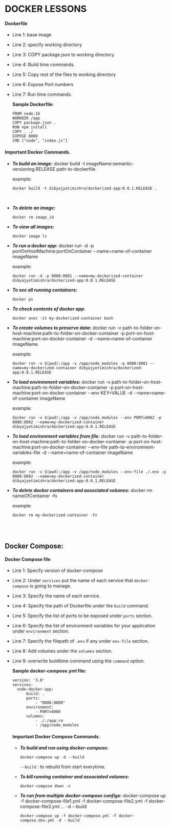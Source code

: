 # DOCKER LESSONS

#### Dockerfile

- Line 1: base image 
- Line 2: specify working directory
- Line 3: COPY package.json to working directory.
- Line 4: Build time commands.
- Line 5: Copy rest of the files to working directory
-  Line 6: Expose Port numbers
-  Line 7: Run time commands.
   <br/>

    **Sample Dockerfile**:

    ```console
    FROM node:16
    WORKDIR /app
    COPY package.json .
    RUN npm install
    COPY . ./
    EXPOSE 8080
    CMD ["node", "index.js"]
    ```

#### Important Docker Commands.
- ***To build an image:*** docker build -t imageName:semantic-versioning.RELEASE path-to-dockerfile

    example:
    ```console
    docker build -t dibyajyotimishra/dockerized-app:0.0.1.RELEASE .
     ```
     
    <br />

- ***To delete an image:*** 
  
    ```console
    docker rm image_id
    ```

- ***To view all images:*** 
   ```console
   docker image ls
   ```

- ***To run a docker app:*** docker run -d -p portOnHostMachine:portOnContainer --name=name-of-container imageName

    example:
    ```console
    docker run -d -p 8080:8081 --name=my-dockerized-container dibyajyotimishra/dockerized-app:0.0.1.RELEASE
    ```

- ***To see all running containers:*** 
    ```console
    docker ps
    ```

- ***To check contents of docker app***:
    ```console
    docker exec -it my-dockerized-container bash
    ```

- ***To create volumes to preserve data:*** docker run -v path-to-folder-on-host-machine:path-to-folder-on-docker-container -p port-on-host-machine:port-on-docker-container -d --name=name-of-container imageName

    example:
    ```console
    docker run -v $(pwd):/app -v /app/node_modules -p 8080:8081 --name=my-dockerized-container dibyajyotimishra/dockerized-app:0.0.1.RELEASE
    ```

- ***To load environment variables:*** docker run -v path-to-folder-on-host-machine:path-to-folder-on-docker-container -p port-on-host-machine:port-on-docker-container --env KEY=VALUE -d --name=name-of-container imageName

    example:
    ```console
    docker run -v $(pwd):/app -v /app/node_modules --env PORT=8082 -p 8080:8082 --name=my-dockerized-container dibyajyotimishra/dockerized-app:0.0.1.RELEASE
    ```

- ***To load environment variables from file:*** docker run -v path-to-folder-on-host-machine:path-to-folder-on-docker-container -p port-on-host-machine:port-on-docker-container --env-file path-to-environment-variables-file -d --name=name-of-container imageName

    example:
    ```console
    docker run -v $(pwd):/app -v /app/node_modules --env-file ./.env -p 8080:8082 --name=my-dockerized-container dibyajyotimishra/dockerized-app:0.0.1.RELEASE
    ```

- ***To delete docker containers and associated volumes:*** docker rm nameOfContainer -fv

    example:
    ```console
    docker rm my-dockerized-container -fv
    ```


<br />
<br />

## Docker Compose:

#### Docker Compose file
- Line 1: Specify version of docker-compose
- Line 2: Under `services` put the name of each service that `docker-compose` is going to manage.
- Line 3: Specify the name of each service.
- Line 4: Specify the path of Dockerfile under the `build` command.
- Line 5: Specify the list of ports to be exposed under `ports` section.
- Line 6: Specify the list of environment variables for your application under `environment` section.
- Line 7: Specify the filepath of `.env` if any under `env-file` section.
- Line 8: Add volumes under the `volumes` section.
- Line 9: overwrite buildtime command using the `command` option.

  **Sample docker-compose.yml file:**

  ```console:
  version: '3.8'
  services:
    node-docker-app:
        build: .
        ports:
            - "8080:8080"
        environment:
            - PORT=8080
        volumes:
            - ./:/app:ro
            - /app/node_modules
  ```

  #### Important Docker Compose Commands.

  - ***To build and run using docker-compose:*** 
    ```console
    docker-compose up -d --build
    ```
    `--build` : to rebuild from start everytime.

  - ***To kill running container and associated volumes:***
    ```console
    docker-compose down -v
    ```

  - ***To run from multiple docker-compose configs:*** docker-compose up -f docker-compose-file1.yml -f docker-compose-file2.yml -f docker-compose-file3.yml ... -d --build
  
    ```console
    docker-compose up -f docker-compose.yml -f docker-compose.dev.yml -d --build
    ```

